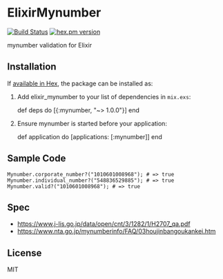 # ElixirMynumber

[![Build Status](https://travis-ci.org/cncgl/elixir_mynumber.svg?branch=master)](https://travis-ci.org/cncgl/elixir_mynumber)
[![hex.pm version](https://img.shields.io/hexpm/v/mynumber.svg)](https://hex.pm/packages/mynumber)

mynumber validation for Elixir

## Installation

If [available in Hex](https://hex.pm/docs/publish), the package can be installed as:

  1. Add elixir_mynumber to your list of dependencies in `mix.exs`:

        def deps do
          [{:mynumber, "~> 1.0.0"}]
        end

  2. Ensure mynumber is started before your application:

        def application do
          [applications: [:mynumber]]
        end

## Sample Code

```
Mynumber.corporate_number?("1010601008968"); # => true
Mynumber.individual_number?("548836529885"); # => true
Mynumber.valid?("1010601008968"); # => true
```

## Spec

- https://www.j-lis.go.jp/data/open/cnt/3/1282/1/H2707_qa.pdf
- https://www.nta.go.jp/mynumberinfo/FAQ/03houjinbangoukankei.htm


## License

MIT
